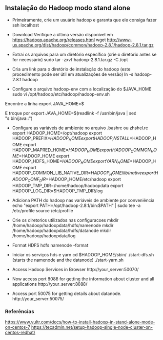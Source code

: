 ## Instalação do Hadoop modo stand alone

* Primeiramente, crie um usuário hadoop e garanta que ele consiga fazer ssh localhost

* Download
Verifique a última versão disponível em https://hadoop.apache.org/releases.html
wget http://www-us.apache.org/dist/hadoop/common/hadoop-2.8.1/hadoop-2.8.1.tar.gz

* Extrai os arquivos para um diretório específico (crie o diretório antes se for necessário)
sudo tar -zxvf hadoop-2.8.1.tar.gz -C /opt

* Cria um link para o diretório de instalação do hadoop (este procedimento pode ser útil em atualizações de versão)
ln -s hadoop-2.8.1 hadoop

* Configure o arquivo hadoop-env com a localização do $JAVA_HOME
sudo vi /opt/hadoop/etc/hadoop/hadoop-env.sh

Encontre a linha 
export JAVA_HOME=$

E troque por
export JAVA_HOME=$(readlink -f /usr/bin/java | sed "s:bin/java::")

* Configure as variáveis de ambiente no arquivo .bashrc ou zhshel.rc
export HADOOP_HOME=/opt/hadoop
export HADOOP_PREFIX=$HADOOP_HOME
export HADOOP_INSTALL=$HADOOP_HOME
export HADOOP_MAPRED_HOME=$HADOOP_HOME
export HADOOP_COMMON_HOME=$HADOOP_HOME
export HADOOP_HDFS_HOME=$HADOOP_HOME
export YARN_HOME=$HADOOP_HOME
export HADOOP_COMMON_LIB_NATIVE_DIR=$HADOOP_HOME/lib/native
export HADOOP_CONF_DIR=$HADOOP_HOME/etc/hadoop
export HADOOP_TMP_DIR=/home/hadoop/hadoopdata
export HADOOP_LOG_DIR=$HADOOP_TMP_DIR/log

* Adiciona PATH do hadoop nas variáveis de ambiente por conveniência
echo "export PATH=/opt/hadoop-2.8.1/bin:$PATH" | sudo tee -a /etc/profile
source /etc/profile


* Crie os diretorios utilizados nas configuracoes
mkdir /home/hadoop/hadoopdata/hdfs/namenode
mkdir /home/hadoop/hadoopdata/hdfs/datanode
mkdir /home/hadoop/hadoopdata/log

* Format HDFS
hdfs namenode -format

* Iniciar os serviços hds e yarn
cd $HADOOP_HOME/sbin/
./start-dfs.sh (starts the namenode and the datanode)
./start-yarn.sh

* Access Hadoop Services in Browser
http://your_server:50070/

* Now access port 8088 for getting the information about cluster and all applications
http://your_server:8088/

* Access port 50075 for getting details about datanode.
http://your_server:50075/ 

### Referências
https://www.vultr.com/docs/how-to-install-hadoop-in-stand-alone-mode-on-centos-7 
https://tecadmin.net/setup-hadoop-single-node-cluster-on-centos-redhat/

